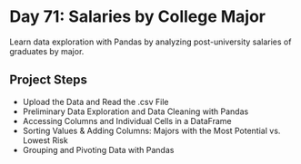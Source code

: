 # Day 71: Salaries by College Major

Learn data exploration with Pandas by analyzing post-university salaries of graduates by major.

## Project Steps
- Upload the Data and Read the .csv File
- Preliminary Data Exploration and Data Cleaning with Pandas
- Accessing Columns and Individual Cells in a DataFrame
- Sorting Values & Adding Columns: Majors with the Most Potential vs. Lowest Risk
- Grouping and Pivoting Data with Pandas